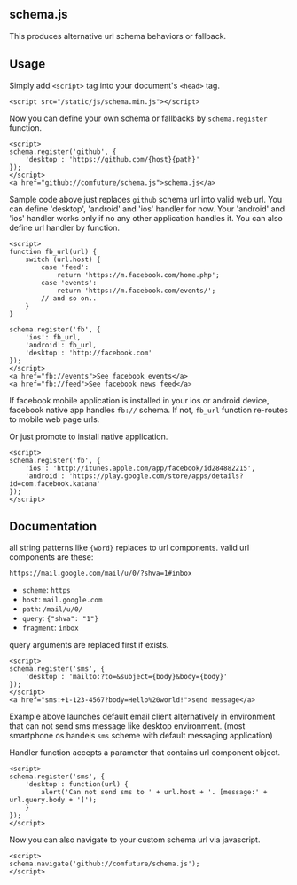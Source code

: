 schema.js
---------

This produces alternative url schema behaviors or fallback.

Usage
-----

Simply add `<script>` tag into your document's `<head>` tag.

    <script src="/static/js/schema.min.js"></script>

Now you can define your own schema or fallbacks by `schema.register` function.

    <script>
    schema.register('github', {
        'desktop': 'https://github.com/{host}{path}'
    });
    </script>
    <a href="github://comfuture/schema.js">schema.js</a>

Sample code above just replaces `github` schema url into valid web url.
You can define 'desktop', 'android' and 'ios' handler for now. Your 'android' and
'ios' handler works only if no any other application handles it.
You can also define url handler by function.

    <script>
    function fb_url(url) {
        switch (url.host) {
            case 'feed':
                return 'https://m.facebook.com/home.php';
            case 'events':
                return 'https://m.facebook.com/events/';
            // and so on..
        }
    }

    schema.register('fb', {
        'ios': fb_url,
        'android': fb_url,
        'desktop': 'http://facebook.com'
    });
    </script>
    <a href="fb://events">See facebook events</a>
    <a href="fb://feed">See facebook news feed</a>

If facebook mobile application is installed in your ios or android device,
facebook native app handles `fb://` schema. If not, `fb_url` function re-routes
to mobile web page urls.

Or just promote to install native application.

    <script>
    schema.register('fb', {
        'ios': 'http://itunes.apple.com/app/facebook/id284882215',
        'android': 'https://play.google.com/store/apps/details?id=com.facebook.katana'
    });
    </script>

Documentation
-------------

all string patterns like `{word}` replaces to url components. valid url
components are these:

    https://mail.google.com/mail/u/0/?shva=1#inbox

* `scheme`: `https`
* `host`: `mail.google.com`
* `path`: `/mail/u/0/`
* `query`: `{"shva": "1"}`
* `fragment`: `inbox`

query arguments are replaced first if exists.

    <script>
    schema.register('sms', {
        'desktop': 'mailto:?to=&subject={body}&body={body}'
    });
    </script>
    <a href="sms:+1-123-4567?body=Hello%20world!">send message</a>

Example above launches default email client alternatively in environment
that can not send sms message like desktop environment.
(most smartphone os handels `sms` scheme with default messaging application)

Handler function accepts a parameter that contains url component object.

    <script>
    schema.register('sms', {
        'desktop': function(url) {
            alert('Can not send sms to ' + url.host + '. [message:' + url.query.body + ']');
        }
    });
    </script>

Now you can also navigate to your custom schema url via javascript.

    <script>
    schema.navigate('github://comfuture/schema.js');
    </script>

